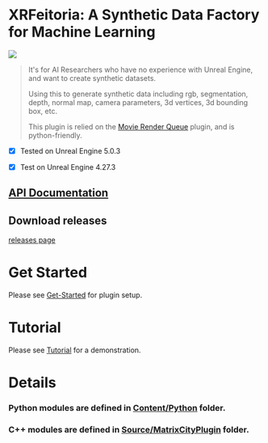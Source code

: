 # XRFeitoria: A Synthetic Data Factory for Machine Learning

![](docs/pics/demo.gif)

> It's for AI Researchers who have no experience with Unreal Engine, and want to create synthetic datasets.
>
> Using this to generate synthetic data including rgb, segmentation, depth, normal map, camera parameters, 3d vertices, 3d bounding box, etc.
>
> This plugin is relied on the [Movie Render Queue](https://docs.unrealengine.com/5.0/en-US/render-cinematics-in-unreal-engine/) plugin, and is python-friendly.


- [x] Tested on Unreal Engine 5.0.3

- [x] Test on Unreal Engine 4.27.3

## [API Documentation](http://openxrlab.pages.gitlab.bj.sensetime.com/xrfeitoria/xrfeitoria-gear/)

## Download releases

[releases page](../../releases)

# Get Started

Please see [Get-Started](/docs/Get-Started.md) for plugin setup.

# Tutorial

Please see [Tutorial](/docs/Tutorial.md) for a demonstration.

# Details

### Python modules are defined in [Content/Python](/Content/Python/) folder.

### C++ modules are defined in [Source/MatrixCityPlugin](/Source/MatrixCityPlugin/) folder.
